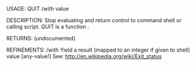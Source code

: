 USAGE:
     QUIT  /with value

DESCRIPTION:
     Stop evaluating and return control to command shell or calling script.
     QUIT is a function .

RETURNS:
    (undocumented)

REFINEMENTS:
    /with
        Yield a result (mapped to an integer if given to shell)
    value [any-value!]
        See: http://en.wikipedia.org/wiki/Exit_status
